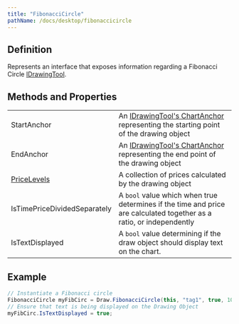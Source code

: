 ```yaml
---
title: "FibonacciCircle"
pathName: /docs/desktop/fibonaccicircle
---
```


## Definition

Represents an interface that exposes information regarding a Fibonacci Circle [IDrawingTool](/docs/desktop/idrawingtool).

## Methods and Properties

|  |  |
| --- | --- |
| StartAnchor | An [IDrawingTool's ChartAnchor](https://docs/desktop/idrawingtool#chartanchor) representing the starting point of the drawing object |
| EndAnchor | An [IDrawingTool's ChartAnchor](https://docs/desktop/idrawingtool#chartanchor) representing the end point of the drawing object |
| [PriceLevels](/docs/desktop/pricelevels) | A collection of prices calculated by the drawing object |
| IsTimePriceDividedSeparately | A `bool` value which when true determines if the time and price are calculated together as a ratio, or independently |
| IsTextDisplayed | A `bool` value determining if the draw object should display text on the chart. |

## Example

```csharp
// Instantiate a Fibonacci circle
FibonacciCircle myFibCirc = Draw.FibonacciCircle(this, "tag1", true, 10, Low[10], 0, High[0]);
// Ensure that text is being displayed on the Drawing Object
myFibCirc.IsTextDisplayed = true;
```
